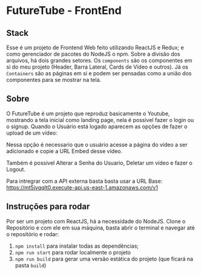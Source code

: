 # FutureTube - FrontEnd

## Stack
Esse é um projeto de Frontend Web feito utilizando ReactJS e Redux; e como gerenciador de pacotes do NodeJS o npm.
Sobre a divisão dos arquivos, há dois grandes setores. Os `components` são os componentes em si do meu projeto (Header, Barra Lateral, Cards de Vídeo e outros). Já os `Containers` são as páginas em si e podem ser pensadas como a união dos componentes para se mostrar na tela.

## Sobre
O FutureTube é um projeto que reproduz basicamente o Youtube, mostrando a tela inicial como landing page, nela é possivel fazer o login ou o signup.
Quando o Usuário está logado aparecem as opções de fazer o upload de um  vídeo: 

Nessa opção é necessario que o usuário acesse a página do vídeo a ser adicionado e copie a URL Embed desse vídeo.

Também é possivel Alterar a Senha do Usuario, Deletar um vídeo e fazer o Logout.

Para intregrar com a API externa basta basta usar a URL Base: https://mt5jvqqlt0.execute-api.us-east-1.amazonaws.com/v1

## Instruções para rodar
Por ser um projeto com ReactJS, há a necessidade do NodeJS. Clone o Repositório e com ele em sua máquina, basta abrir o terminal e navegar até o repositório e rodar:
1. `npm install` para instalar todas as dependências;
2. `npm run start` para rodar localmente o projeto
3. `npm run build` para gerar uma versão estática do projeto (que ficará na pasta `build`)
